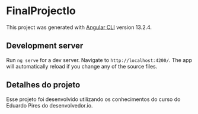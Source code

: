 # FinalProjectIo

This project was generated with [Angular CLI](https://github.com/angular/angular-cli) version 13.2.4.

## Development server

Run `ng serve` for a dev server. Navigate to `http://localhost:4200/`. The app will automatically reload if you change any of the source files.

## Detalhes do projeto

Esse projeto foi desenvolvido utilizando os conhecimentos do curso do Eduardo Pires do desenvolvedor.io.
